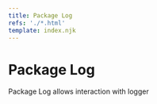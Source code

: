 ```yaml
---
title: Package Log
refs: './*.html'
template: index.njk
---
```


# Package Log
Package Log allows interaction with logger